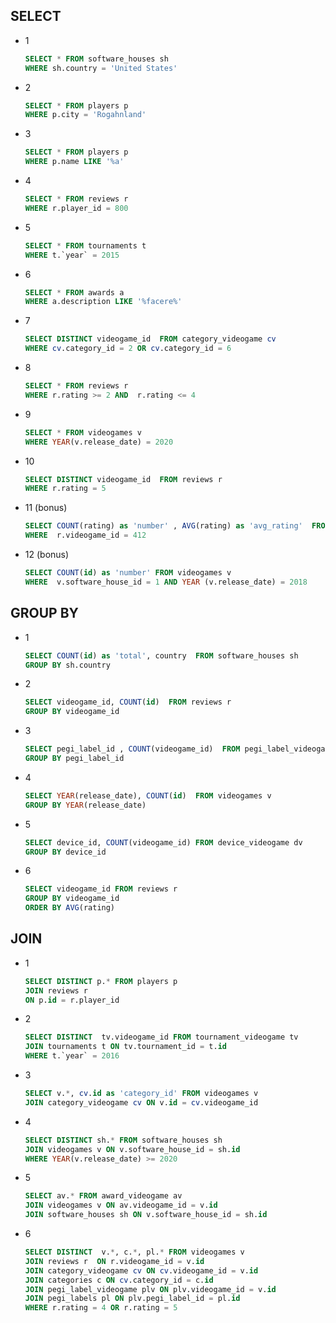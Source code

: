 ## SELECT

- 1
    ```sql
    SELECT * FROM software_houses sh 
    WHERE sh.country = 'United States'
    ```

- 2
    ```sql
    SELECT * FROM players p 
    WHERE p.city = 'Rogahnland' 
    ```

- 3
    ```sql
    SELECT * FROM players p 
    WHERE p.name LIKE '%a' 
    ```

- 4
    ```sql
    SELECT * FROM reviews r  
    WHERE r.player_id = 800
    ```

- 5
    ```sql
    SELECT * FROM tournaments t 
    WHERE t.`year` = 2015
    ```

- 6
    ```sql
    SELECT * FROM awards a 
    WHERE a.description LIKE '%facere%'
    ```

- 7
    ```sql
    SELECT DISTINCT videogame_id  FROM category_videogame cv 
    WHERE cv.category_id = 2 OR cv.category_id = 6
    ```

- 8
    ```sql
    SELECT * FROM reviews r 
    WHERE r.rating >= 2 AND  r.rating <= 4
    ```

- 9
    ```sql
    SELECT * FROM videogames v 
    WHERE YEAR(v.release_date) = 2020
    ```

- 10
    ```sql
    SELECT DISTINCT videogame_id  FROM reviews r 
    WHERE r.rating = 5
    ```

- 11 (bonus)
    ```sql
    SELECT COUNT(rating) as 'number' , AVG(rating) as 'avg_rating'  FROM reviews r 
    WHERE  r.videogame_id = 412
    ```

- 12 (bonus)
    ```sql
    SELECT COUNT(id) as 'number' FROM videogames v 
    WHERE  v.software_house_id = 1 AND YEAR (v.release_date) = 2018
    ```

## GROUP BY

- 1
    ```sql
    SELECT COUNT(id) as 'total', country  FROM software_houses sh 
    GROUP BY sh.country 
    ```

- 2
    ```sql
    SELECT videogame_id, COUNT(id)  FROM reviews r 
    GROUP BY videogame_id  
    ```

- 3
    ```sql
    SELECT pegi_label_id , COUNT(videogame_id)  FROM pegi_label_videogame plv 
    GROUP BY pegi_label_id  
    ```

- 4
    ```sql
    SELECT YEAR(release_date), COUNT(id)  FROM videogames v  
    GROUP BY YEAR(release_date) 
    ```

- 5
    ```sql
    SELECT device_id, COUNT(videogame_id) FROM device_videogame dv 
    GROUP BY device_id 
    ```

- 6
    ```sql
    SELECT videogame_id FROM reviews r 
    GROUP BY videogame_id 
    ORDER BY AVG(rating) 
    ```

## JOIN

- 1
    ```sql
    SELECT DISTINCT p.* FROM players p
    JOIN reviews r 
    ON p.id = r.player_id 
    ```

- 2
    ```sql
    SELECT DISTINCT  tv.videogame_id FROM tournament_videogame tv
    JOIN tournaments t ON tv.tournament_id = t.id 
    WHERE t.`year` = 2016
    ```

- 3
    ```sql
    SELECT v.*, cv.id as 'category_id' FROM videogames v 
    JOIN category_videogame cv ON v.id = cv.videogame_id 
    ```

- 4
    ```sql
    SELECT DISTINCT sh.* FROM software_houses sh  
    JOIN videogames v ON v.software_house_id = sh.id 
    WHERE YEAR(v.release_date) >= 2020
    ```

- 5
    ```sql
    SELECT av.* FROM award_videogame av  
    JOIN videogames v ON av.videogame_id = v.id 
    JOIN software_houses sh ON v.software_house_id = sh.id
    ```

- 6
    ```sql
    SELECT DISTINCT  v.*, c.*, pl.* FROM videogames v 
    JOIN reviews r  ON r.videogame_id = v.id 
    JOIN category_videogame cv ON cv.videogame_id = v.id 
    JOIN categories c ON cv.category_id = c.id 
    JOIN pegi_label_videogame plv ON plv.videogame_id = v.id 
    JOIN pegi_labels pl ON plv.pegi_label_id = pl.id 
    WHERE r.rating = 4 OR r.rating = 5
    ```
